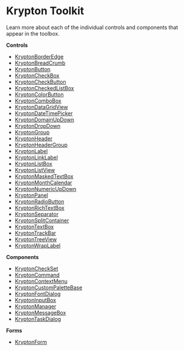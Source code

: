# Krypton Toolkit


Learn more about each of the individual controls and components that appear in
the toolbox.

**Controls**  
* [KryptonBorderEdge](Toolkit/KryptonBorderEdge.md)  
* [KryptonBreadCrumb](Toolkit/KryptonBreadCrumb.md)  
* [KryptonButton](Toolkit/KryptonButton.md)  
* [KryptonCheckBox](Toolkit/KryptonCheckBox.md)  
* [KryptonCheckButton](Toolkit/KryptonCheckButton.md)  
* [KryptonCheckedListBox](Toolkit/KryptonCheckedListBox.md)
* [KryptonColorButton](Toolkit/KryptonColorButton.md)  
* [KryptonComboBox](Toolkit/KryptonComboBox.md)  
* [KryptonDataGridView](Toolkit/KryptonDataGridView.md)  
* [KryptonDateTimePicker](Toolkit/KryptonDateTimePicker.md)  
* [KryptonDomainUpDown](Toolkit/KryptonDomainUpDown.md)  
* [KryptonDropDown](Toolkit/KryptonDropButton.md)  
* [KryptonGroup](Toolkit/KryptonGroup.md)  
* [KryptonHeader](Toolkit/KryptonHeader.md)  
* [KryptonHeaderGroup](Toolkit/KryptonHeaderGroup.md)  
* [KryptonLabel](Toolkit/KryptonLabel.md)  
* [KryptonLinkLabel](Toolkit/KryptonLinkLabel.md)  
* [KryptonListBox](Toolkit/KryptonListBox.md)
* [KryptonListView](Toolkit/KryptonListView.md)
* [KryptonMaskedTextBox](Toolkit/KryptonMaskedTextBox.md)  
* [KryptonMonthCalendar](Toolkit/KryptonMonthCalendar.md)  
* [KryptonNumericUpDown](Toolkit/KryptonNumericUpDown.md)  
* [KryptonPanel](Toolkit/KryptonPanel.md)  
* [KryptonRadioButton](Toolkit/KryptonRadioButton.md)  
* [KryptonRichTextBox](Toolkit/KryptonRichTextBox.md)  
* [KryptonSeparator](Toolkit/KryptonSeparator.md)  
* [KryptonSplitContainer](Toolkit/KryptonSplitContainer.md)  
* [KryptonTextBox](Toolkit/KryptonTextBox.md)  
* [KryptonTrackBar](Toolkit/KryptonTrackBar.md)  
* [KryptonTreeView](Toolkit/KryptonTreeView.md)  
* [KryptonWrapLabel](Toolkit/KryptonWrapLabel.md)

**Components**  
* [KryptonCheckSet](Toolkit/KryptonCheckSet.md)  
* [KryptonCommand](Toolkit/KryptonCommand.md)  
* [KryptonContextMenu](Toolkit/KryptonContextMenu.md)  
* [KryptonCustomPaletteBase](Toolkit/KryptonCustomPaletteBase.md) 
* [KryptonFontDialog](Toolkit/KryptonFontDialog.md)
* [KryptonInputBox](Toolkit/KryptonInputBox.md)  
* [KryptonManager](Toolkit/KryptonManager.md)  
* [KryptonMessageBox](Toolkit/KryptonMessageBox.md)  
* [KryptonTaskDialog](Toolkit/KryptonTaskDialog.md)
    
**Forms**  
* [KryptonForm](Toolkit/KryptonForm.md)
